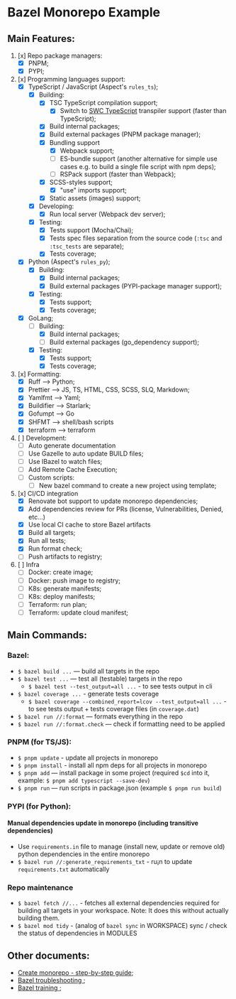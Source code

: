 # Bazel Monorepo Example

## Main Features:
1. [x] Repo package managers:
    - [x] PNPM;
    - [x] PYPI;
1. [x] Programming languages support:
    - [x] TypeScript / JavaScript (Aspect's `rules_ts`);
      - [x] Building:
        - [x] TSC TypeScript compilation support;
          - [x] Switch to [SWC TypeScript](https://github.com/aspect-build/rules_swc) transpiler support (faster than TypeScript);
        - [x] Build internal packages;
        - [x] Build external packages (PNPM package manager);
        - [x] Bundling support
          - [x] Webpack support;
          - [ ] ES-bundle support (another alternative for simple use cases e.g. to build a single file script with npm deps);
          - [ ] RSPack support (faster than Webpack);
        - [x] SCSS-styles support;
          - [x] "use" imports support;
        - [x] Static assets (images) support;
      - [x] Developing:
        - [x] Run local server (Webpack dev server);
      - [x] Testing:
        - [x] Tests support (Mocha/Chai);
        - [x] Tests spec files separation from the source code (`:tsc` and `:tsc_tests` are separate);
        - [x] Tests coverage;
    - [x] Python (Aspect's `rules_py`);
      - [x] Building:
        - [x] Build internal packages;
        - [x] Build external packages (PYPI-package manager support);
      - [x] Testing:
        - [x] Tests support;
        - [x] Tests coverage;
    - [x] GoLang;
      - [ ] Building:
        - [x] Build internal packages;
        - [ ] Build external packages (go_dependency support);
      - [x] Testing:
        - [x] Tests support;
        - [x] Tests coverage;
1. [x] Formatting:
    - [x] Ruff —> Python;
    - [x] Prettier —> JS, TS, HTML, CSS, SCSS, SLQ, Markdown;
    - [x] Yamlfmt —> Yaml;
    - [x] Buildifier —> Starlark;
    - [x] Gofumpt —> Go
    - [x] SHFMT —> shell/bash scripts
    - [x] terraform —> terraform
1. [ ] Development:
    - [ ] Auto generate documentation
    - [ ] Use Gazelle to auto update BUILD files;
    - [ ] Use IBazel to watch files;
    - [ ] Add Remote Cache Execution;
    - [ ] Custom scripts:
      - [ ] New bazel command to create a new project using template;
1. [x] CI/CD integration
    - [x] Renovate bot support to update monorepo dependencies;
    - [x] Add dependencies review for PRs (license, Vulnerabilities, Denied, etc...)
    - [x] Use local CI cache to store Bazel artifacts
    - [x] Build all targets;
    - [x] Run all tests;
    - [x] Run format check;
    - [ ] Push artifacts to registry;
1. [ ] Infra
    - [ ] Docker: create image;
    - [ ] Docker: push image to registry;
    - [ ] K8s: generate manifests;
    - [ ] K8s: deploy manifests;
    - [ ] Terraform: run plan;
    - [ ] Terraform: update cloud manifest;

## Main Commands:
### Bazel:
  - `$ bazel build ...` — build all targets in the repo
  - `$ bazel test ...` — test all (testable) targets in the repo
    - `$ bazel test --test_output=all ...` - to see tests output in cli
  - `$ bazel coverage ...` - generate tests coverage
    - `$ bazel coverage --combined_report=lcov --test_output=all ...` - to see tests output + tests coverage files (in `coverage.dat`)
  - `$ bazel run //:format` — formats everything in the repo
  - `$ bazel run //:format.check` — check if formatting need to be applied

### PNPM (for TS/JS):
  - `$ pnpm update` - update all projects in monorepo
  - `$ pnpm install` - install all npm deps for all projects in monorepo
  - `$ pnpm add` — install package in some project (required `$cd` into it, example: `$ pnpm add typescript --save-dev`)
  - `$ pnpm run` — run scripts in package.json (example `$ pnpm run build`)

### PYPI (for Python):
  #### Manual dependencies update in monorepo (including transitive dependencies)
  - Use `requirements.in` file to manage (install new, update or remove old) python dependencies in the entire monorepo
  - `$ bazel run //:generate_requirements_txt` - ru¡n to update `requirements.txt` automatically

### Repo maintenance
- `$ bazel fetch //...` - fetches all external dependencies required for building all targets in your workspace. Note: It does this without actually building them.
- `$ bazel mod tidy` - (analog of `bazel sync` in WORKSPACE) sync / check the status of dependencies in MODULES

## Other documents:
- [Create monorepo - step-by-step guide](./docs/CREATE_MONOREPO.MD);
- [Bazel troubleshooting ](./docs/TROUBLESHOOTING.MD);
- [Bazel training ](./docs/BAZEL_TRAINING.MD);
